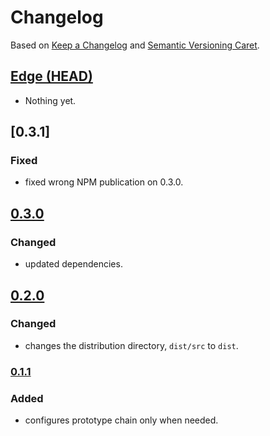 
# Changelog

Based on [Keep a Changelog] and [Semantic Versioning Caret].

## [Edge (HEAD)][edge]

* Nothing yet.

## [0.3.1]

### Fixed

* fixed wrong NPM publication on 0.3.0.

## [0.3.0]

### Changed

* updated dependencies.

## [0.2.0]

### Changed

* changes the distribution directory, `dist/src` to `dist`.

### [0.1.1]

### Added

* configures prototype chain only when needed.

[Keep a Changelog]: http://keepachangelog.com/en/1.0.0/
[Semantic Versioning Caret]: https://github.com/myowncake/semver-caret
[edge]: https://github.com/typescript-plus/builtin-class-decorator/compare/v0.3.0...HEAD
[0.3.0]: https://github.com/typescript-plus/builtin-class-decorator/compare/v0.2.0...v0.3.0
[0.2.0]: https://github.com/typescript-plus/builtin-class-decorator/compare/v0.1.1...v0.2.0
[0.1.1]: https://github.com/typescript-plus/builtin-class-decorator/compare/v0.1.0...v0.1.1
